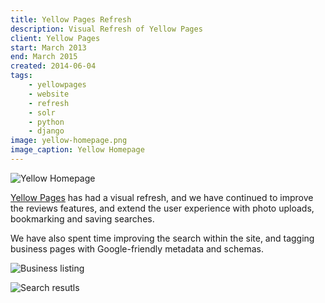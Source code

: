 ```yaml
---
title: Yellow Pages Refresh
description: Visual Refresh of Yellow Pages
client: Yellow Pages
start: March 2013
end: March 2015
created: 2014-06-04
tags:
    - yellowpages
    - website
    - refresh
    - solr
    - python
    - django
image: yellow-homepage.png
image_caption: Yellow Homepage
---
```


![Yellow Homepage](/images/projects/yellow-homepage.png)

[Yellow Pages](http://yellow.co.nz)
has had a visual refresh, and we have continued to improve the reviews 
features, and extend the user experience with photo uploads, bookmarking and saving searches.
<!--more-->

We have also spent time improving the search within the site, and
tagging business pages with Google-friendly metadata and schemas.

![Business listing](/images/projects/yellow-listing.png)

![Search resutls](/images/projects/yellow-search.png)
